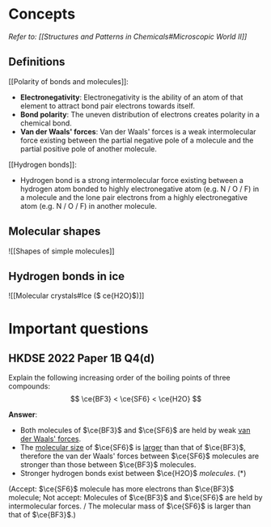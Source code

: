 # Concepts
*Refer to: [[Structures and Patterns in Chemicals#Microscopic World II]]*

## Definitions
[[Polarity of bonds and molecules]]:
- **Electronegativity**: Electronegativity is the ability of an atom of that element to <span class="hi-green">attract bond pair electrons</span> towards itself.
- **Bond polarity**: The <span class="hi-green">uneven distribution of electrons</span> creates polarity in a chemical bond.
- **Van der Waals' forces**: Van der Waals' forces is a weak intermolecular force existing between the partial negative pole of a molecule and the partial positive pole of another molecule.

[[Hydrogen bonds]]:
- Hydrogen bond is a strong intermolecular force existing between a <span class="hi-blue">hydrogen atom</span> bonded to highly electronegative atom (e.g. N / O / F) in a molecule and the <span class="hi-blue">lone pair electrons</span> from a highly electronegative atom (e.g. N / O / F) in another molecule.

## Molecular shapes
![[Shapes of simple molecules]]

## Hydrogen bonds in ice
![[Molecular crystals#Ice ($ ce{H2O}$)]]

# Important questions
## HKDSE 2022 Paper 1B Q4(d)
Explain the following increasing order of the boiling points of three compounds:
$$
\ce{BF3} < \ce{SF6} < \ce{H2O}
$$

**Answer**:
- Both molecules of $\ce{BF3}$ and $\ce{SF6}$ are held by weak <u>van der Waals' forces</u>.
- The <u>molecular size</u> of $\ce{SF6}$ is <u>larger</u> than that of $\ce{BF3}$, therefore the van der Waals' forces between $\ce{SF6}$ molecules are stronger than those between $\ce{BF3}$ molecules.
- Stronger hydrogen bonds exist between $\ce{H2O}$ *molecules*. (\*)

(Accept: $\ce{SF6}$ molecule has more electrons than $\ce{BF3}$ molecule;
Not accept: Molecules of $\ce{BF3}$ and $\ce{SF6}$ are held by intermolecular forces. / The molecular mass of $\ce{SF6}$ is larger than that of $\ce{BF3}$.)

